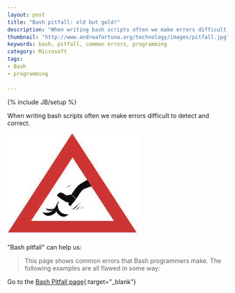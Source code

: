 ```yaml
---
layout: post
title: "Bash pitfall: old but gold!"
description: "When writing bash scripts often we make errors difficult to detect and correct."
thumbnail: "http://www.andreafortuna.org/technology/images/pitfall.jpg"
keywords: bash, pitfall, common errors, programming
category: Microsoft
tags: 
- Bash
- programming

---
```

{% include JB/setup %}


When writing bash scripts often we make errors difficult to detect and correct.

![Pitfall](/technology/images/pitfall.jpg)
<!-- more -->

"Bash pitfall" can help us:

>This page shows common errors that Bash programmers make. The following examples are all flawed in some way: 

Go to the [Bash Pitfall page](http://mywiki.wooledge.org/BashPitfalls){:target="_blank"}